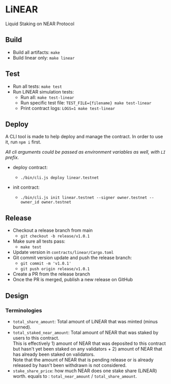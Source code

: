 # LiNEAR
Liquid Staking on NEAR Protocol

## Build
- Build all artifacts: `make`
- Build linear only: `make linear`

## Test
- Run all tests: `make test`
- Run LiNEAR simulation tests:
  - Run all: `make test-linear`
  - Run specific test file: `TEST_FILE={filename} make test-linear`
  - Print contract logs: `LOGS=1 make test-linear`

## Deploy
A CLI tool is made to help deploy and manage the contract.
In order to use it, run `npm i` first.        

*All cli arguments could be passed as environment variables as well, with `LI` prefix.*     

- deploy contract:
  - `./bin/cli.js deploy linear.testnet`

- init contract:
  - `./bin/cli.js init linear.testnet --signer owner.testnet --owner_id owner.testnet`

## Release
- Checkout a release branch from main
  - `git checkout -b release/v1.0.1`
- Make sure all tests pass:
  - `make test`
- Update version in `contracts/linear/Cargo.toml`
- Git commit version update and push the release branch:
  - `git commit -m 'v1.0.1'`
  - `git push origin release/v1.0.1`
- Create a PR from the release branch
- Once the PR is merged, publish a new release on GitHub

## Design

### Terminologies
- `total_share_amount`: Total amount of LiNEAR that was minted (minus burned).
- `total_staked_near_amount`: Total amount of NEAR that was staked by users to this contract.     
  This is effectively 1) amount of NEAR that was deposited to this contract but hasn't yet been staked on any validators + 2) amount of NEAR that has already been staked on validators.    
  Note that the amount of NEAR that is pending release or is already released by hasn't been withdrawn is not considered.
- `stake_share_price`: how much NEAR does one stake share (LiNEAR) worth. equals to : `total_near_amount` / `total_share_amount`.
